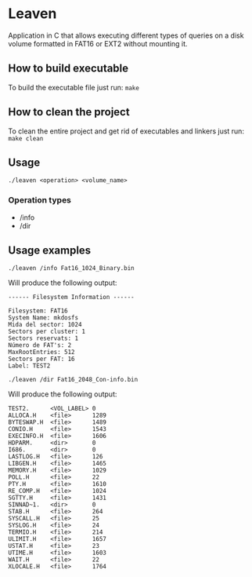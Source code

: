 # Leaven

Application in C that allows executing different types of queries on a disk 
volume formatted in FAT16 or EXT2 without mounting it.

## How to build executable

To build the executable file just run: 
`make`

## How to clean the project

To clean the entire project and get rid of executables and linkers just run:
`make clean`

## Usage

`./leaven <operation> <volume_name>`

### Operation types

* /info
* /dir

## Usage examples

`./leaven /info Fat16_1024_Binary.bin`

Will produce the following output:

	------ Filesystem Information ------

	Filesystem: FAT16
	System Name: mkdosfs
	Mida del sector: 1024
	Sectors per cluster: 1
	Sectors reservats: 1
	Número de FAT's: 2
	MaxRootEntries: 512
	Sectors per FAT: 16
	Label: TEST2

`./leaven /dir Fat16_2048_Con-info.bin`

Will produce the following output:

	TEST2.		<VOL_LABEL>	0
	ALLOCA.H	<file>		1289
	BYTESWAP.H	<file>		1489
	CONIO.H		<file>		1543
	EXECINFO.H	<file>		1606
	HDPARM.		<dir>		0
	I686.		<dir>		0
	LASTLOG.H	<file>		126
	LIBGEN.H	<file>		1465
	MEMORY.H	<file>		1029
	POLL.H		<file>		22
	PTY.H		<file>		1610
	RE_COMP.H	<file>		1024
	SGTTY.H		<file>		1431
	SINNAD~1.	<dir>		0
	STAB.H		<file>		264
	SYSCALL.H	<file>		25
	SYSLOG.H	<file>		24
	TERMIO.H	<file>		214
	ULIMIT.H	<file>		1657
	USTAT.H		<file>		23
	UTIME.H		<file>		1603
	WAIT.H		<file>		22
	XLOCALE.H	<file>		1764
